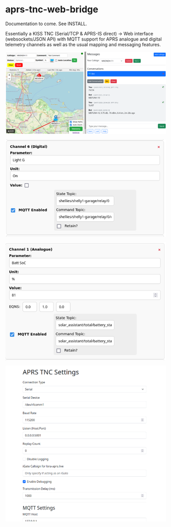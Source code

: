 # aprs-tnc-web-bridge

Documentation to come. See INSTALL.

Essentially a KISS TNC (Serial/TCP & APRS-IS direct) -> Web interface (websockets/JSON API) with MQTT support for APRS analogue and digital telemetry channels as well as the usual mapping and messaging features.

![map](images/map-messages.png)


![digi](images/digital-telemetry.png)

![analogue](images/analogue-telemetry.png)

![settings](images/settings.png)

